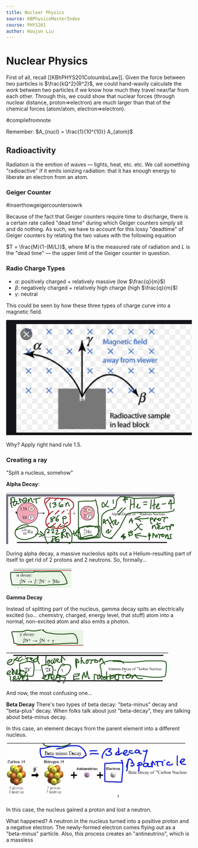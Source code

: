 ```yaml
---
title: Nuclear Physics
source: KBPhysicsMasterIndex
course: PHYS201
author: Houjun Liu
---
```


# Nuclear Physics
First of all, recall [[KBhPHYS201ColoumbsLaw]]. Given the force between two particles is $\frac{kQ^2}{R^2}$, we could hand-wavily calculate the _work_ between two particles if we know how much they travel near/far from each other. Through this, we could show that nuclear forces (through nuclear distance, proton=>electron) are much larger than that of the chemical forces (atom/atom, electron=>electron).

#compilefromnote

Remember: $A_{nucl} = \frac{1}{10^{10}} A_{atom}$

## Radioactivity
Radiation is the emition of waves — lights, heat, etc. etc. We call something "radioactive" if it emits ionizing radiation: that it has enough energy to liberate an electron from an atom.

### Geiger Counter
#inserthowgeigercountersowrk

Because of the fact that Geiger counters require time to discharge, there is a certain rate called "dead time" during which Geiger counters simply sit and do nothing. As such, we have to account for this lossy "deadtime" of Geiger counters by relating the two values with the following equation

$T = \frac{M}{1-(M/L)}$, where $M$ is the measured rate of radiation and $L$ is the "dead time" — the upper limit of the Geiger counter in question.

### Radio Charge Types

- $\alpha$: positively charged + relatively massive (low $\frac{q}{m}$)
- $\beta$: negatively charged + relatively high charge (high $\frac{q}{m}$)
- $\gamma$: neutral

This could be seen by how these three types of charge curve into a magnetic field.

![Different charges in a magnetic field](alphabetagamma.png)

Why? Apply right hand rule 1.5.


### Creating a ray
"Split a nucleus, somehow"

**Alpha Decay**:

![](alphadecay.png)

During alpha decay, a massive nucleolus spits out a Helium-resulting part of itself to get rid of 2 protons and 2 neutrons. So, formally... 

![](alphadecaybetter.png)

**Gamma Decay**

Instead of splitting part of the nucleus, gamma decay spits an electrically excited (so... chemistry, charged, energy level, that stuff) atom into a normal, non-excited atom and also emits a photon.

![](gammadecaybetter.png)

![](gammadecay.png)

And now, the most confusing one...

**Beta Decay**
There's two types of beta decay: "beta-minus" decay and "beta-plus" decay. When folks talk about just "beta-decay", they are talking about beta-minus decay.

In this case, an element decays from the parent element into a different nucleus.

![](betaminusdecay.png)

In this case, the nucleus gained a proton and lost a neutron. 

What happened? A neutron in the nucleus turned into a positive proton and a negative electron. The newly-formed electron comes flying out as a "beta-minus" particle. Also, this process creates an "antineutrino", which is a massless




